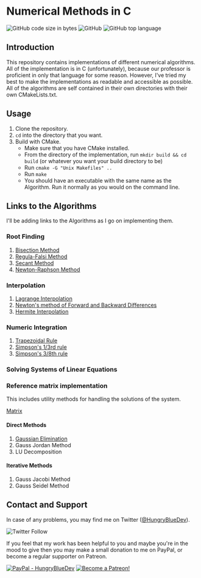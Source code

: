 # Numerical Methods in C

![GitHub code size in bytes](https://img.shields.io/github/languages/code-size/hungrybluedev/Numerical-Methods)
![GitHub](https://img.shields.io/github/license/hungrybluedev/Numerical-Methods)
![GitHub top language](https://img.shields.io/github/languages/top/hungrybluedev/Numerical-Methods)

## Introduction

This repository contains implementations of different numerical algorithms. All of the implementation is in C (unfortunately), because our professor is proficient in only that language for some reason. However, I've tried my best to make the implementations as readable and accessible as possible. All of the algorithms are self contained in their own directories with their own CMakeLists.txt.

## Usage

1. Clone the repository.
2. `cd` into the directory that you want.
3. Build with CMake.
    - Make sure that you have CMake installed.
    - From the directory of the implementation, run `mkdir build && cd build` (or whatever you want your build directory to be)
    - Run `cmake -G "Unix Makefiles" ..`
    - Run `make`
    - You should have an executable with the same name as the Algorithm. Run it normally as you would on the command line.

## Links to the Algorithms

I'll be adding links to the Algorithms as I go on implementing them.

### Root Finding

1. [Bisection Method](https://github.com/hungrybluedev/Numerical-Methods/tree/master/Root%20Finding/Bisection%20Method)
2. [Regula-Falsi Method](https://github.com/hungrybluedev/Numerical-Methods/tree/master/Root%20Finding/Regula-Falsi%20Method)
3. [Secant Method](https://github.com/hungrybluedev/Numerical-Methods/tree/master/Root%20Finding/Secant%20Method)
4. [Newton-Raphson Method](https://github.com/hungrybluedev/Numerical-Methods/tree/master/Root%20Finding/Newton-Raphson%20Method)

### Interpolation

1. [Lagrange Interpolation](https://github.com/hungrybluedev/Numerical-Methods/tree/master/Interpolation/Lagrange%20Polynomial%20Method)
2. [Newton's method of Forward and Backward Differences](https://github.com/hungrybluedev/Numerical-Methods/tree/master/Interpolation/Newton%20Divided%20Difference)
3. [Hermite Interpolation](https://github.com/hungrybluedev/Numerical-Methods/tree/master/Interpolation/Hermite%20Interpolation)

### Numeric Integration

1. [Trapezoidal Rule](https://github.com/hungrybluedev/Numerical-Methods/tree/master/Integration/Trapezoidal%20Rule)
2. [Simpson's 1/3rd rule](https://github.com/hungrybluedev/Numerical-Methods/tree/master/Integration/Simpsons%20one-thirds%20Rule)
3. [Simpson's 3/8th rule](https://github.com/hungrybluedev/Numerical-Methods/tree/master/Integration/Simpsons%20three-eighths%20Rule)

### Solving Systems of Linear Equations

### Reference matrix implementation

This includes utility methods for handling the solutions of the system.

[Matrix](https://github.com/hungrybluedev/Numerical-Methods/tree/master/SLE/Matrix)

#### Direct Methods

1. [Gaussian Elimination](https://github.com/hungrybluedev/Numerical-Methods/tree/master/SLE/Gaussian%20Elimination%20Method)
2. Gauss Jordan Method
3. LU Decomposition


#### Iterative Methods

1. Gauss Jacobi Method
2. Gauss Seidel Method


## Contact and Support

In case of any problems, you may find me on Twitter ([@HungryBlueDev](https://twitter.com/hungrybluedev)).

![Twitter Follow](https://img.shields.io/twitter/follow/hungrybluedev?style=social)

If you feel that my work has been helpful to you and maybe you're in the mood to give then you may make a small donation to me on PayPal, or become a regular supporter on Patreon.

[![PayPal - HungryBlueDev](https://img.shields.io/badge/PayPal-HungryBlueDev-blue)](https://www.paypal.me/hungrybluedev)
[![Become a Patreon!](https://img.shields.io/badge/Patreon-HungryBlueDev-red)](https://www.patreon.com/bePatron?u=24185563)
